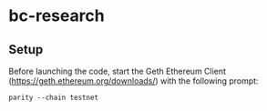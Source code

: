 # bc-research

## Setup
Before launching the code, start the Geth Ethereum Client (https://geth.ethereum.org/downloads/) with the following prompt:

```
parity --chain testnet
```
